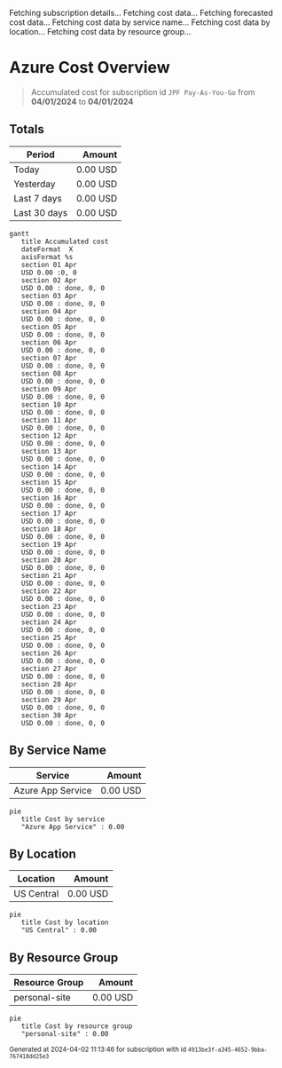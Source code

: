 Fetching subscription details...
Fetching cost data...
Fetching forecasted cost data...
Fetching cost data by service name...
Fetching cost data by location...
Fetching cost data by resource group...
# Azure Cost Overview

> Accumulated cost for subscription id `JPF Pay-As-You-Go` from **04/01/2024** to **04/01/2024**

## Totals

|Period|Amount|
|---|---:|
|Today|0.00 USD|
|Yesterday|0.00 USD|
|Last 7 days|0.00 USD|
|Last 30 days|0.00 USD|

```mermaid
gantt
   title Accumulated cost
   dateFormat  X
   axisFormat %s
   section 01 Apr
   USD 0.00 :0, 0
   section 02 Apr
   USD 0.00 : done, 0, 0
   section 03 Apr
   USD 0.00 : done, 0, 0
   section 04 Apr
   USD 0.00 : done, 0, 0
   section 05 Apr
   USD 0.00 : done, 0, 0
   section 06 Apr
   USD 0.00 : done, 0, 0
   section 07 Apr
   USD 0.00 : done, 0, 0
   section 08 Apr
   USD 0.00 : done, 0, 0
   section 09 Apr
   USD 0.00 : done, 0, 0
   section 10 Apr
   USD 0.00 : done, 0, 0
   section 11 Apr
   USD 0.00 : done, 0, 0
   section 12 Apr
   USD 0.00 : done, 0, 0
   section 13 Apr
   USD 0.00 : done, 0, 0
   section 14 Apr
   USD 0.00 : done, 0, 0
   section 15 Apr
   USD 0.00 : done, 0, 0
   section 16 Apr
   USD 0.00 : done, 0, 0
   section 17 Apr
   USD 0.00 : done, 0, 0
   section 18 Apr
   USD 0.00 : done, 0, 0
   section 19 Apr
   USD 0.00 : done, 0, 0
   section 20 Apr
   USD 0.00 : done, 0, 0
   section 21 Apr
   USD 0.00 : done, 0, 0
   section 22 Apr
   USD 0.00 : done, 0, 0
   section 23 Apr
   USD 0.00 : done, 0, 0
   section 24 Apr
   USD 0.00 : done, 0, 0
   section 25 Apr
   USD 0.00 : done, 0, 0
   section 26 Apr
   USD 0.00 : done, 0, 0
   section 27 Apr
   USD 0.00 : done, 0, 0
   section 28 Apr
   USD 0.00 : done, 0, 0
   section 29 Apr
   USD 0.00 : done, 0, 0
   section 30 Apr
   USD 0.00 : done, 0, 0
```

## By Service Name

|Service|Amount|
|---|---:|
|Azure App Service|0.00 USD|

```mermaid
pie
   title Cost by service
   "Azure App Service" : 0.00
```

## By Location

|Location|Amount|
|---|---:|
|US Central|0.00 USD|

```mermaid
pie
   title Cost by location
   "US Central" : 0.00
```

## By Resource Group

|Resource Group|Amount|
|---|---:|
|personal-site|0.00 USD|

```mermaid
pie
   title Cost by resource group
   "personal-site" : 0.00
```

<sup>Generated at 2024-04-02 11:13:46 for subscription with id `4913be3f-a345-4652-9bba-767418dd25e3`</sup>
